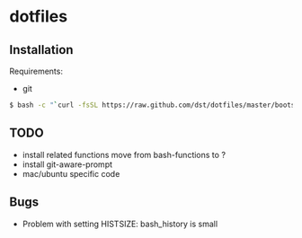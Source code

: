 # dotfiles


## Installation
Requirements:
- git

```bash
$ bash -c "`curl -fsSL https://raw.github.com/dst/dotfiles/master/bootstrap.sh`"
```

## TODO
- install related functions move from bash-functions to ?
- install git-aware-prompt
- mac/ubuntu specific code

## Bugs
- Problem with setting HISTSIZE: bash_history is small
